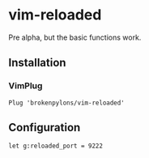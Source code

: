 # vim-reloaded

Pre alpha, but the basic functions work.

## Installation

### VimPlug

```vim
Plug 'brokenpylons/vim-reloaded'
```

## Configuration

```vim
let g:reloaded_port = 9222
```




